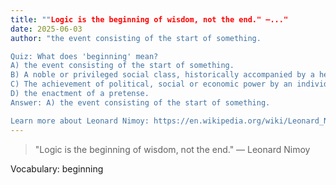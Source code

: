 ```yaml
---
title: ""Logic is the beginning of wisdom, not the end." —..."
date: 2025-06-03
author: "the event consisting of the start of something.

Quiz: What does 'beginning' mean?
A) the event consisting of the start of something.
B) A noble or privileged social class, historically accompanied by a hereditary title; aristocracy.; The quality of being noble.
C) The achievement of political, social or economic power by an individual or group.; The process of supporting another person or persons to discover and claim personal power.
D) the enactment of a pretense.
Answer: A) the event consisting of the start of something.

Learn more about Leonard Nimoy: https://en.wikipedia.org/wiki/Leonard_Nimoy"
---
```


> "Logic is the beginning of wisdom, not the end." — Leonard Nimoy

Vocabulary: beginning
